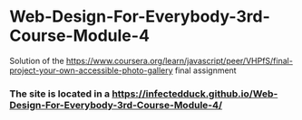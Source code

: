 # Web-Design-For-Everybody-3rd-Course-Module-4
Solution of the https://www.coursera.org/learn/javascript/peer/VHPfS/final-project-your-own-accessible-photo-gallery final assignment
### The site is located in a https://infectedduck.github.io/Web-Design-For-Everybody-3rd-Course-Module-4/
